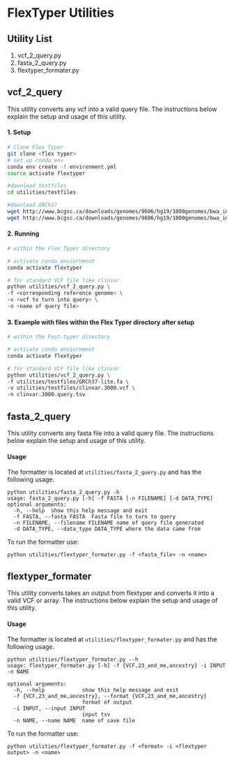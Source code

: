 # FlexTyper Utilities

## Utility List
1. vcf_2_query.py
2. fasta_2_query.py
3. flextyper_formater.py

## vcf_2_query
This utility converts any vcf into a valid query file. The instructions below explain the setup and usage of this utility.

#### 1. Setup
```bash
# Clone Flex Typer
git clone <flex typer>
# set up conda env
conda env create -f environment.yml
source activate flextyper

#download testfiles
cd utilities/testfiles

#download GRCh37
wget http://www.bcgsc.ca/downloads/genomes/9606/hg19/1000genomes/bwa_ind/genome/GRCh37-lite.fa
wget http://www.bcgsc.ca/downloads/genomes/9606/hg19/1000genomes/bwa_ind/genome/GRCh37-lite.fa.fai
```

#### 2. Running

``` bash
# within the Flex Typer directory

# activate conda enviornment
conda activate flextyper

# for standard VCF file like clinvar
python utilities/vcf_2_query.py \
-f <corresponding reference genome> \
-v <vcf to turn into query> \
-n <name of query file>
```

#### 3. Example with files within the Flex Typer directory after setup

```bash
# within the Fast-typer directory

# activate conda enviornment
conda activate flextyper

# for standard VCF file like clinvar
python utilities/vcf_2_query.py \
-f utilities/testfiles/GRCh37-lite.fa \
-v utilities/testfiles/clinvar.3000.vcf \
-n clinvar.3000.query.tsv
```

## fasta_2_query
This utility converts any fasta file into a valid query file. The instructions below explain the setup and usage of this utility.

#### Usage
The formatter is located at `utilities/fasta_2_query.py` and has the following usage.
```
python utilities/fasta_2_query.py -h
usage: fasta_2_query.py [-h] -f FASTA [-n FILENAME] [-d DATA_TYPE]                                                                                 optional arguments:
  -h, --help  show this help message and exit
  -f FASTA, --fasta FASTA  Fasta file to turn to query
  -n FILENAME, --filename FILENAME name of query file generated
  -d DATA_TYPE, --data_type DATA_TYPE where the data came from
```

To run the formatter use:
```
python utilities/flextyper_formater.py -f <fasta_file> -n <name>
```

## flextyper_formater
This utility converts takes an output from flextyper and converts it into a valid VCF or array. The instructions below explain the setup and usage of this utility.

#### Usage
The formatter is located at `utilities/flextyper_formater.py` and has the following usage.

```
python utilities/flextyper_formater.py --h
usage: flextyper_formater.py [-h] -f {VCF,23_and_me,ancestry} -i INPUT -n NAME

optional arguments:
  -h, --help            show this help message and exit
  -f {VCF,23_and_me,ancestry}, --format {VCF,23_and_me,ancestry}
                        format of output
  -i INPUT, --input INPUT
                        input tsv
  -n NAME, --name NAME  name of save file
```

To run the formatter use:

```
python utilities/flextyper_formater.py -f <format> -i <flextyper output> -n <name>
```

